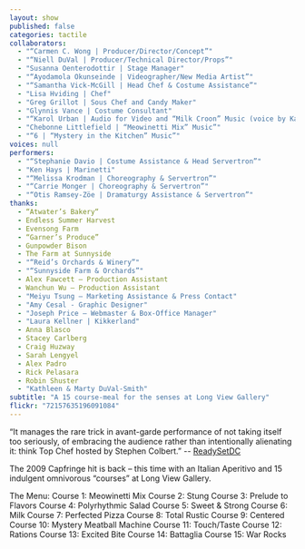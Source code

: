 ```yaml
---
layout: show
published: false
categories: tactile
collaborators: 
  - "“Carmen C. Wong | Producer/Director/Concept”"
  - "“Niell DuVal | Producer/Technical Director/Props”"
  - "Susanna Oenterodottir | Stage Manager"
  - "“Ayodamola Okunseinde | Videographer/New Media Artist”"
  - "“Samantha Vick-McGill | Head Chef & Costume Assistance”"
  - "Lisa Hviding | Chef"
  - "Greg Grillot | Sous Chef and Candy Maker"
  - "Glynnis Vance | Costume Consultant"
  - "“Karol Urban | Audio for Video and “Milk Croon” Music (voice by Kay DuVal)”"
  - "Chebonne Littlefield | “Meowinetti Mix” Music”"
  - "“6 | “Mystery in the Kitchen” Music”"
voices: null
performers: 
  - "“Stephanie Davio | Costume Assistance & Head Servertron”"
  - "Ken Hays | Marinetti"
  - "“Melissa Krodman | Choreography & Servertron”"
  - "“Carrie Monger | Choreography & Servertron”"
  - "“Otis Ramsey-Zöe | Dramaturgy Assistance & Servertron”"
thanks: 
  - “Atwater’s Bakery“
  - Endless Summer Harvest
  - Evensong Farm
  - “Garner’s Produce”
  - Gunpowder Bison
  - The Farm at Sunnyside
  - "“Reid’s Orchards & Winery”"
  - "“Sunnyside Farm & Orchards”"
  - Alex Fawcett – Production Assistant
  - Wanchun Wu – Production Assistant
  - "Meiyu Tsung – Marketing Assistance & Press Contact"
  - "Amy Cesal - Graphic Designer"
  - "Joseph Price – Webmaster & Box-Office Manager"
  - "Laura Kellner | Kikkerland"
  - Anna Blasco
  - Stacey Carlberg
  - Craig Huzway
  - Sarah Lengyel
  - Alex Padro
  - Rick Pelasara
  - Robin Shuster
  - "Kathleen & Marty DuVal-Smith"
subtitle: "A 15 course-meal for the senses at Long View Gallery"
flickr: "72157635196091084"
---
```


“It manages the rare trick in avant-garde performance of not taking itself too seriously, of embracing the audience rather than intentionally alienating it: think Top Chef hosted by Stephen Colbert.” -- [ReadySetDC](http://readysetdc.com/2010/05/grabbing-a-tactile-dinner-2/)

The 2009 Capfringe hit is back – this time with an Italian Aperitivo and 15 indulgent omnivorous “courses” at Long View Gallery. 

The Menu:
Course 1: Meowinetti Mix
Course 2: Stung
Course 3: Prelude to Flavors
Course 4: Polyrhythmic Salad
Course 5: Sweet & Strong
Course 6: Milk
Course 7: Perfected Pizza
Course 8: Total Rustic
Course 9: Centered
Course 10: Mystery Meatball Machine
Course 11: Touch/Taste
Course 12: Rations
Course 13: Excited Bite
Course 14: Battaglia
Course 15: War Rocks